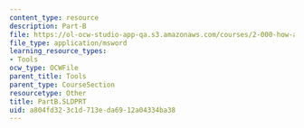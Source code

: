 ```yaml
---
content_type: resource
description: Part-B
file: https://ol-ocw-studio-app-qa.s3.amazonaws.com/courses/2-000-how-and-why-machines-work-spring-2002/a804fd323c1d713eda6912a04334ba38_PartB.SLDPRT
file_type: application/msword
learning_resource_types:
- Tools
ocw_type: OCWFile
parent_title: Tools
parent_type: CourseSection
resourcetype: Other
title: PartB.SLDPRT
uid: a804fd32-3c1d-713e-da69-12a04334ba38
---
```

